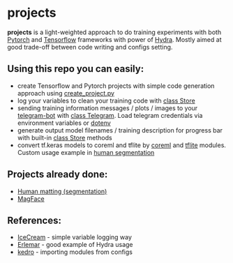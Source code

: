 # projects

**projects** is a light-weighted approach to do training experiments with both [Pytorch](https://pytorch.org/) and [Tensorflow](https://www.tensorflow.org/) frameworks with power of [Hydra](https://hydra.cc/). Mostly aimed at good trade-off between code writing and configs setting.

## Using this repo you can easily:
- create Tensorflow and Pytorch projects with simple code generation approach using [create_project.py](./training/create_project.py)
- log your variables to clean your training code with [class Store](./training/store.py)
- sending training information messages / plots / images to your [telegram-bot](https://github.com/python-telegram-bot/python-telegram-bot) with [class Telegram](./training/telegram_notifier.py). Load telegram credentials via environment variables or [dotenv](https://pypi.org/project/python-dotenv/)
- generate output model filenames / training description for progress bar with built-in [class Store](./training/store.py) methods
- convert tf.keras models to coreml and tflite by [coreml](./training/convert/mobile/coreml.py) and [tflite](./training/convert/mobile/tflite.py) modules. Custom usage example in [human segmentation](./training/proj/tensorflow/human_segmentation/utils.py)

## Projects already done:
- [Human matting (segmentation)](./training/proj/tensorflow/human_segmentation)
- [MagFace](./training/proj/torch/magface)

## References:
- [IceCream](https://github.com/gruns/icecream) - simple variable logging way
- [Erlemar](https://github.com/Erlemar/pytorch_tempest) - good example of Hydra usage
- [kedro](https://github.com/quantumblacklabs/kedro) - importing modules from configs
